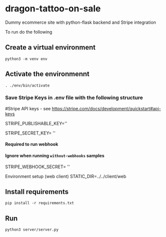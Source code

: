# dragon-tattoo-on-sale
Dummy ecommerce site with python-flask backend and Stripe integration

To run do the following
## Create a virtual environment
`python3 -m venv env`

## Activate the environmennt
`. ./env/bin/activate`

### Save Stripe Keys in .env file with the following structure 
#Stripe API keys - see https://stripe.com/docs/development/quickstart#api-keys

STRIPE_PUBLISHABLE_KEY=''

STRIPE_SECRET_KEY= ''

#### Required to run webhook
#### Ignore when running `without-webhooks` samples
STRIPE_WEBHOOK_SECRET= ''

Environment setup (web client)
STATIC_DIR=../../client/web

## Install requirements 
`pip install -r requirements.txt`

## Run 
`python3 server/server.py`
